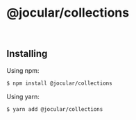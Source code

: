 # @jocular/collections
<br/>


## Installing

Using npm:
```bash
$ npm install @jocular/collections
```

Using yarn:
```bash
$ yarn add @jocular/collections
```
